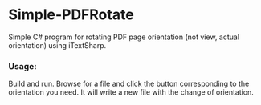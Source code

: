 # Simple-PDFRotate
Simple C# program for rotating PDF page orientation (not view, actual orientation) using iTextSharp.

### Usage:
Build and run. Browse for a file and click the button corresponding to the orientation you need. It will write a new file with the change of orientation.